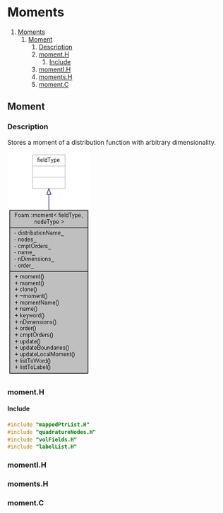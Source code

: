 # Moments

1. [Moments](#moments)
   1. [Moment](#moment)
      1. [Description](#description)
      2. [moment.H](#momenth)
         1. [Include](#include)
      3. [momentI.H](#momentih)
      4. [moments.H](#momentsh)
      5. [moment.C](#momentc)

## Moment

### Description

Stores a moment of a distribution function with arbitrary dimensionality.

![inherit graph of moments](./fig/class_foam_1_1moment__inherit__graph.png)

### moment.H

#### Include

```cpp
#include "mappedPtrList.H"
#include "quadratureNodes.H"
#include "volFields.H"
#include "labelList.H"
```

### momentI.H

### moments.H

### moment.C